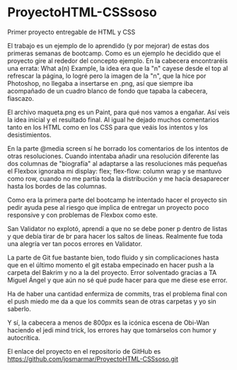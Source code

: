 # ProyectoHTML-CSSsoso

Primer proyecto entregable de HTML y CSS 


El trabajo es un ejemplo de lo aprendido (y por mejorar) de estas dos primeras semanas de bootcamp. Como es un ejemplo he decidido que el proyecto gire al rededor del
concepto ejemplo. En la cabecera encontraréis una errata: What a(n) Example, la idea era que la "n" cayese desde el top al refrescar la página, lo logré pero la imagen 
de la "n", que la hice por Photoshop, no llegaba a insertarse en .png, así que siempre iba acompañado de un cuadro blanco de fondo que tapaba la cabecera, fiascazo.

El archivo maqueta.png es un Paint, para qué nos vamos a engañar. Así veis la idea inicial y el resultado final.
Al igual he dejado muchos comentarios tanto en los HTML como en los CSS para que veáis los intentos y los desistimientos.  

En la parte @media screen sí he borrado los comentarios de los intentos de otras resoluciones. Cuando intentaba añadir una resolución diferente las dos columnas de "biografía"
al adaptarse a las resoluciones más pequeñas el Flexbox ignoraba mi display: flex; flex-flow: column wrap y se mantuvo como row, cuando no me partía toda la distribución 
y me hacía desaparecer hasta los bordes de las columnas. 

Como era la primera parte del bootcamp he intentado hacer el proyecto sin pedir ayuda pese al riesgo que implica de entregar un proyecto poco responsive y con problemas de 
Flexbox como este.

San Validator no explotó, aprendí a que no se debe poner p dentro de listas y que debía tirar de br para hacer los saltos de líneas. Realmente fue toda una alegría ver 
tan pocos errores en Validator. 

La parte de Git fue bastante bien, todo fluido y sin complicaciones hasta que en el último momento el git estaba empecinado en hacer push a la carpeta del Bakrim y no a 
la del proyecto. Error solventado gracias a TA Miguel Ángel y que aún no sé qué pude hacer para que me diese ese error. 

Ha de haber una cantidad enfermiza de commits, tras el problema final con el push miedo me da a que los commits sean de otras carpetas y yo sin saberlo.

Y sí, la cabecera a menos de 800px es la icónica escena de Obi-Wan haciendo el jedi mind trick, los errores hay que tomárselos con humor y autocrítica.   

El enlace del proyecto en el repositorio de GitHub es https://github.com/josmarmar/ProyectoHTML-CSSsoso.git
